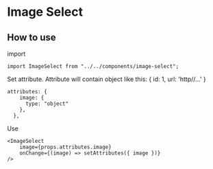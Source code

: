 # Image Select

## How to use

import

```
import ImageSelect from "../../components/image-select";
```

Set attribute. Attribute will contain object like this: { id: 1, url: 'http//...' }

```
attributes: {
    image: {
      type: "object"
    },
  },
```

Use

```
<ImageSelect
	image={props.attributes.image}
	onChange={(image) => setAttributes({ image })}
/>

```
